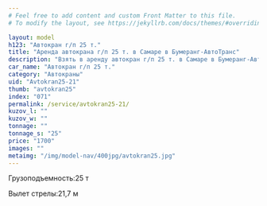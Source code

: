 ```yaml
---
# Feel free to add content and custom Front Matter to this file.
# To modify the layout, see https://jekyllrb.com/docs/themes/#overriding-theme-defaults

layout: model
h123: "Автокран г/п 25 т."
title: "Аренда автокрана г/п 25 т. в Самаре в Бумеранг-АвтоТранс"
description: "Взять в аренду автокран г/п 25 т. в Самаре в Бумеранг-АвтоТранс"
car_name: "Автокран г/п 25 т."
category: "Автокраны"
uid: "Avtokran25-21"
thumb: "avtokran25"
index: "071"
permalink: /service/avtokran25-21/
kuzov_l: ""
kuzov_w: ""
tonnage: ""
tonnage_s: "25"
price: "1700"
images: ""
metaimg: "/img/model-nav/400jpg/avtokran25.jpg"
---
```


<p><span>Грузоподъемность:</span><span>25 т</span></p>

<p><span>Вылет стрелы:</span><span>21,7 м</span></p>
